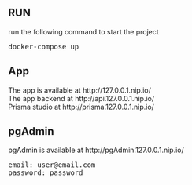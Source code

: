 <h2>RUN</h2>
run the following command to start the project
<pre>
docker-compose up
</pre>
<h2>App</h2>
The app is available at <a>http://127.0.0.1.nip.io/</a></br>
The app backend at <a>http://api.127.0.0.1.nip.io/</a></br>
Prisma studio at <a>http://prisma.127.0.0.1.nip.io/</a></br>
<h2>pgAdmin</h2>
pgAdmin is available at <a>http://pgAdmin.127.0.0.1.nip.io/</a>
<pre>
email: user@email.com
password: password
</pre>
